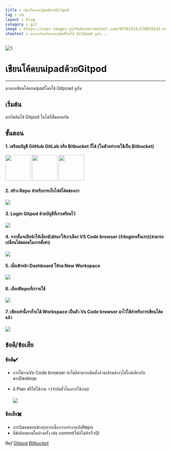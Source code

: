 ```yaml
---
title : เขียนโค้ดบนipadด้วยGitpod
tag : cm
layout : blog
category : git
image : https://user-images.githubusercontent.com/95701554/178019143-ec697104-e397-4c10-821a-ec1d5d1e724b.png
showtext : มาลองเขียนโค้คบนipadโดยใช้ Gitpoad ดูกัน...
---
```

![1](https://user-images.githubusercontent.com/95701554/178019143-ec697104-e397-4c10-821a-ec1d5d1e724b.png)


# เขียนโค้ดบนipadด้วยGitpod
<hr/>
มาลองเขียนโค้คบนipadโดยใช้ Gitpoad ดูกัน

## เริ่มต้น
มาเริ่มต้นใช้ Gitpod ในไม่กี่ขั้นตอนกัน 
## ขั้นตอน
#### 1. เตรียมบัญชี GitHub GitLab หรือ Bitbucket ก็ได้   (ในตัวอย่างจะใช้เป็น Bitbucket)

<img height="80px" src="https://camo.githubusercontent.com/2df879face31547885e6d129c42b3fa719785f9932ec4c8cf4af7b5721f16ee1/68747470733a2f2f63646e2e737667706f726e2e636f6d2f6c6f676f732f6769746875622d69636f6e2e7376673f726573706f6e73652d636f6e74656e742d646973706f736974696f6e3d6174746163686d656e7425334266696c656e616d652533446769746875622d69636f6e2e737667"/> <img height="80px" src="https://camo.githubusercontent.com/3c507866be9674e907a623541c64e5e0cab6efc04474d8f2e574a60f4d37f37a/68747470733a2f2f63646e2e737667706f726e2e636f6d2f6c6f676f732f6769746c61622e7376673f726573706f6e73652d636f6e74656e742d646973706f736974696f6e3d6174746163686d656e7425334266696c656e616d652533446769746c61622e737667" />
<img height="80px" src="https://camo.githubusercontent.com/06e29072129c052c529a53c9bc97eefc5c3b0f061708e1d12c1d16986614013e/68747470733a2f2f63646e2e737667706f726e2e636f6d2f6c6f676f732f6269746275636b65742e7376673f726573706f6e73652d636f6e74656e742d646973706f736974696f6e3d6174746163686d656e7425334266696c656e616d652533446269746275636b65742e737667"/>

#### 2. สร้าง Repo สำหรับการเก็บไฟล์โค้ดของเรา
<img style="max-height:420px;" src="https://user-images.githubusercontent.com/95701554/177801551-29056aae-d137-44cc-977a-96bf55d07ab2.png"/>

#### 3. Login Gitpod ด้วยบัญชีที่เราเตรียมไว้
<img style="max-height:420px;" src="https://user-images.githubusercontent.com/95701554/177801859-d198f589-9bde-4201-9487-77f7be1b2d30.png"/>

#### 4. จากนั้นจะมีหน้าให้เลือกEditorให้เราเลือก VS Code browser (ถ้าloginครั้งแรก)(สามารถเปลี่ยนได้ตลอดในการตั้งค่า)
<img style="max-height:420px;" src="https://user-images.githubusercontent.com/95701554/177805098-b2d99efb-54e6-4ecb-94d9-803ae1c3a72a.jpeg"/>

#### 5. เมื่อเข้าหน้า Dashboard ให้กด New Workspace
<img style="max-height:420px;" src="https://user-images.githubusercontent.com/95701554/177804272-85a265d8-daae-42bc-9138-9532c14ceb2c.jpeg"/>

#### 6. เลือกRepoที่เราจะใช้
<img style="max-height:420px;" src="https://user-images.githubusercontent.com/95701554/177801701-d2b885c8-1df4-4d27-8711-7812cf95328c.png"/>

#### 7. เพียงเท่านี้เราก็จะได้ Workspace เป็นตัว Vs Code browser มาไว้ใช้สำหรับการเขียนโค้ดแล้ว
<img style="max-height:420px;" src="https://user-images.githubusercontent.com/95701554/177807211-ad0a4887-5417-42f6-88a8-8e62f6c10a54.png"/>

## ข้อดี/ข้อเสีย
### ข้อดี✔️
+ การใช้งานVs Code browser ทำได้ดีสามารถติดตั้งส่วนเสิรมต่างๆได้ใกล้เคียงกับของDesktop
+ มี Plan ฟรีให้ใช้งาน ⭐(จำกัดชั่วโมงการใช้งาน)

  <img style="max-height:200px;" src="https://user-images.githubusercontent.com/95701554/177809118-2072955a-9dde-4d41-af6a-ad999e05ae5f.jpeg"/>
  
### ข้อเสีย✖️
+ การSaveค่อนข้างยุ่งยากเนื่องจากทำงานกับRepo
+ มีข้อผิดพลาดในบ้างครั้ง เช่น commitไฟล์ไม่สำเร็จ😢

*Ref*
*[Gitpod](https://gitpod.io/)*
*[Bitbucket](https://bitbucket.org/)*
